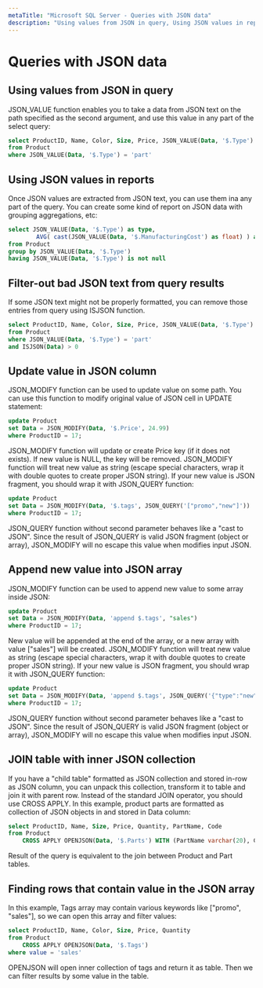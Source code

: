```yaml
---
metaTitle: "Microsoft SQL Server - Queries with JSON data"
description: "Using values from JSON in query, Using JSON values in reports, Filter-out bad JSON text from query results, Update value in JSON column, Append new value into JSON array, JOIN table with inner JSON collection, Finding rows that contain value in the JSON array"
---
```


# Queries with JSON data



## Using values from JSON in query


JSON_VALUE function enables you to take a data from JSON text on the path specified as the second argument, and use this value in any part of the select query:

```sql
select ProductID, Name, Color, Size, Price, JSON_VALUE(Data, '$.Type') as Type
from Product
where JSON_VALUE(Data, '$.Type') = 'part'

```



## Using JSON values in reports


Once JSON values are extracted from JSON text, you can use them ina any part of the query. You can create some kind of report on JSON data with grouping aggregations, etc:

```sql
select JSON_VALUE(Data, '$.Type') as type,
        AVG( cast(JSON_VALUE(Data, '$.ManufacturingCost') as float) ) as cost
from Product
group by JSON_VALUE(Data, '$.Type') 
having JSON_VALUE(Data, '$.Type') is not null

```



## Filter-out bad JSON text from query results


If some JSON text might not be properly formatted, you can remove those entries from query using ISJSON function.

```sql
select ProductID, Name, Color, Size, Price, JSON_VALUE(Data, '$.Type') as Type
from Product
where JSON_VALUE(Data, '$.Type') = 'part'
and ISJSON(Data) > 0

```



## Update value in JSON column


JSON_MODIFY function can be used to update value on some path. You can use this function to modify original value of JSON cell in UPDATE statement:

```sql
update Product
set Data = JSON_MODIFY(Data, '$.Price', 24.99)
where ProductID = 17;

```

JSON_MODIFY function will update or create Price key (if it does not exists). If new value is NULL, the key will be removed.
JSON_MODIFY function will treat new value as string (escape special characters, wrap it with double quotes to create proper JSON string). If your new value is JSON fragment, you should wrap it with JSON_QUERY function:

```sql
update Product
set Data = JSON_MODIFY(Data, '$.tags', JSON_QUERY('["promo","new"]'))
where ProductID = 17;

```

JSON_QUERY function without second parameter behaves like a "cast to JSON". Since the result of JSON_QUERY is valid JSON fragment (object or array), JSON_MODIFY will no escape this value when modifies input JSON.



## Append new value into JSON array


JSON_MODIFY function can be used to append new value to some array inside JSON:

```sql
update Product
set Data = JSON_MODIFY(Data, 'append $.tags', "sales")
where ProductID = 17;

```

New value will be appended at the end of the array, or a new array with value ["sales"] will be created.
JSON_MODIFY function will treat new value as string (escape special characters, wrap it with double quotes to create proper JSON string). If your new value is JSON fragment, you should wrap it with JSON_QUERY function:

```sql
update Product
set Data = JSON_MODIFY(Data, 'append $.tags', JSON_QUERY('{"type":"new"}'))
where ProductID = 17;

```

JSON_QUERY function without second parameter behaves like a "cast to JSON". Since the result of JSON_QUERY is valid JSON fragment (object or array), JSON_MODIFY will no escape this value when modifies input JSON.



## JOIN table with inner JSON collection


If you have a "child table" formatted as JSON collection and stored in-row as JSON column, you can unpack this collection, transform it to table and join it with parent row. Instead of the standard JOIN operator, you should use CROSS APPLY.
In this example, product parts are formatted as collection of JSON objects in and stored in Data column:

```sql
select ProductID, Name, Size, Price, Quantity, PartName, Code
from Product
    CROSS APPLY OPENJSON(Data, '$.Parts') WITH (PartName varchar(20), Code varchar(5))

```

Result of the query is equivalent to the join between Product and Part tables.



## Finding rows that contain value in the JSON array


In this example, Tags array may contain various keywords like ["promo", "sales"], so we can open this array and filter values:

```sql
select ProductID, Name, Color, Size, Price, Quantity
from Product
    CROSS APPLY OPENJSON(Data, '$.Tags') 
where value = 'sales'

```

OPENJSON will open inner collection of tags and return it as table. Then we can filter results by some value in the table.

